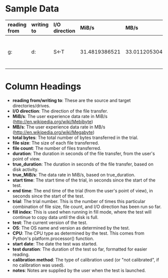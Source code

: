 # Sample Data #
| reading from | writing to | I/O direction | MiB/s | MB/s | total bytes | file size | file count | duration | true\_duration | true\_MiB/s | start time | end time | trial | fill index | test | OS | CPU | start date | test duration | calibration method | notes|
|:-------------|:-----------|:--------------|:------|:-----|:------------|:----------|:-----------|:---------|:---------------|:------------|:-----------|:---------|:------|:-----------|:-----|:---|:----|:-----------|:--------------|:-------------------|:-----|
|g: |d: |S<-T |31.4819386521 |33.0112053041 |1310720000 |26214400 |50 |39.7053057568 |94.2625895256 |13.2608281429 |130.94077611 |170.646081867 |0 |0 |Copymark2 0.0.6 |Windows 7 Ultimate SP1 6.1.7601 |Intel64 Family 6 Model 26 Stepping 5 GenuineIntel |8/24/2011 |0:03:58 |not calibrated |  |

# Column Headings #
  * **reading from/writing to**: These are the source and target directories/drives.
  * **I/O direction**: The direction of the file transfer.
  * **MiB/s**: The user experience data rate in MiB/s (http://en.wikipedia.org/wiki/Mebibyte)
  * **MB/s**: The user experience data rate in MB/s (http://en.wikipedia.org/wiki/Megabyte)
  * **total bytes**: The total number of bytes transferred in the trial.
  * **file size**: The size of each file transferred.
  * **file count**: The number of files transferred.
  * **duration**: The duration in seconds of the file transfer, from the user's point of view.
  * **true\_duration**: The duration in seconds of the file transfer, based on disk activity.
  * **true\_MiB/s**: The data rate in MiB/s, based on true\_duration.
  * **start time**: The start time of the trial, in seconds since the start of the test.
  * **end time**: The end time of the trial (from the user's point of view), in seconds since the start of the test.
  * **trial**: The trial number. This is the number of times this particular combination of file size, file count, and I/O direction has been run so far.
  * **fill index**: This is used when running in fill mode, where the test will continue to copy data until the disk is full.
  * **test**: The current version of the test.
  * **OS**: The OS name and version as determined by the test.
  * **CPU**: The CPU type as determined by the test. This comes from Python's platform.processor() function.
  * **start date**: The date the test was started.
  * **test duration**: The duration of the test so far, formatted for easier reading.
  * **calibration method**: The type of calibration used (or "not calibrated", if no calibration was used).
  * **notes**: Notes are supplied by the user when the test is launched. 